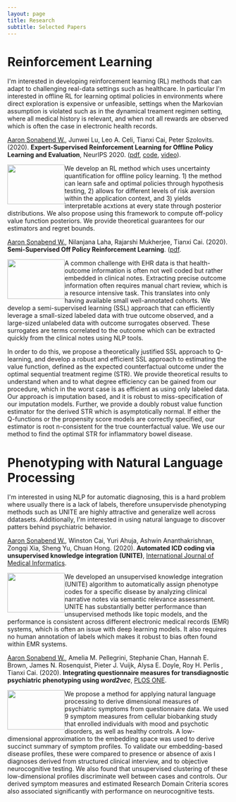 ```yaml
---
layout: page
title: Research
subtitle: Selected Papers
---
```


# Reinforcement Learning

I'm interested in developing reinforcement learning (RL) methods that can adapt to challenging real-data settings such as healthcare. In particular I'm interested in offline RL for learning optimal policies in environments where direct exploration is expensive or unfeasible, settings when the Markovian assumption is violated such as in the dynamical treament regimen setting, where all medical history is relevant, and when not all rewards are observed which is often the case in electronic health records.

<u>Aaron Sonabend W.</u>, Junwei Lu, Leo A. Celi, Tianxi Cai, Peter Szolovits. (2020). **Expert-Supervised Reinforcement Learning for Offline Policy Learning and Evaluation**, NeurIPS 2020. ([pdf](https://papers.nips.cc/paper/2020/file/daf642455364613e2120c636b5a1f9c7-Paper.pdf), [code](https://github.com/asonabend/ESRL), [video](https://www.youtube.com/watch?v=2f9h1kjfdCM&t=15s)).

<div style="clear: both;">
  <div style="float: left; margin-left 1em;">
    <img src="https://asonabend.github.io/imgs/ESRL.png" width="130" height="90" alt="">

  </div>
  <div>
    <p>We develop an RL method which uses uncertainty quantification for offline policy learning. 1) the method can learn safe and optimal policies through hypothesis testing, 2) allows for different levels of risk aversion within the application context, and 3) yields interpretable acxtions at every state through posterior distributions. We also propose using this framework to compute off-policy value function posteriors. We provide theoretical guarantees for our estimators and regret bounds.
</p>
  </div>
</div>

<u>Aaron Sonabend W.</u>, Nilanjana Laha, Rajarshi Mukherjee, Tianxi Cai. (2020). **Semi-Supervised Off Policy Reinforcement Learning**. ([pdf](https://arxiv.org/abs/2012.04809).

<div style="clear: both;">
  <div style="float: left; margin-left 1em;">
    <img src="https://asonabend.github.io/imgs/SSL.png" width="130" height="90" alt="">

  </div>
  <div>
    <p>A common challenge with EHR data is that health-outcome information is often not well coded but rather embedded in clinical notes. Extracting precise outcome information often requires manual chart review, which is a resource intensive task. This translates into only having available small well-annotated cohorts. We develop a semi-supervised learning (SSL) approach that can efficiently leverage a small-sized labeled data with true outcome observed, and a large-sized unlabeled data with outcome surrogates observed. These surrogates are terms correlated to the outcome which can be extracted quickly from the clinical notes using NLP tools. 
      
In order to do this, we propose a theoretically justified SSL approach to Q-learning, and develop a robust and efficient SSL approach to estimating the value function, defined as the expected counterfactual outcome under the optimal sequential treatment regime (STR). We provide theoretical results to understand when and to what degree efficiency can be gained from our procedure, which in the worst case is as efficient as using only labeled data. Our approach is imputation based, and it is robust to miss-specification of our imputation models. Further, we provide a doubly robust value function estimator for the derived STR which is asymptotically normal. If either the Q-functions or the propensity score models are correctly specified, our estimator is root n-consistent for the true counterfactual value. We use our method to find the optimal STR for inflammatory bowel disease. 
</p>
  </div>
</div>

# Phenotyping with Natural Language Processing

I'm interested in using NLP for automatic diagnosing, this is a hard problem where usually there is a lack of labels, therefore unsupervisde phenotyping methods such as UNITE are highly attractive and generalize well across ddatasets. Additionally, I'm interested in using natural language to discover patters behind psychiatric behavior. 

<u>Aaron Sonabend W.</u>, Winston Cai, Yuri Ahuja, Ashwin Ananthakrishnan, Zongqi Xia, Sheng Yu, Chuan Hong. (2020). **Automated ICD coding via unsupervised knowledge integration (UNITE)**, [International Journal of Medical Informatics](https://www.sciencedirect.com/science/article/abs/pii/S1386505619313024).

<div style="clear: both;">
  <div style="float: left; margin-left 1em;">
    <img src="https://asonabend.github.io/imgs/UNITE.png" width="130" height="90" alt="">
  </div>
  <div>
    <p>We developed an unsupervised knowledge integration (UNITE) algorithm to automatically assign phenotype codes for a specific disease by analyzing clinical narrative notes via semantic relevance assessment. UNITE has substantially better performance than unsupervised methods like topic models, and the performance is consistent across different electronic medical records (EMR) systems, which is often an issue with deep learning models. It also requires no human annotation of labels which makes it robust to bias often found within EMR systems.
</p>
  </div>
</div>


<u>Aaron Sonabend W.</u>, Amelia M. Pellegrini, Stephanie Chan, Hannah E. Brown, James N. Rosenquist, Pieter J. Vuijk, Alysa E. Doyle, Roy H. Perlis , Tianxi Cai. (2020). **Integrating questionnaire measures for transdiagnostic psychiatric phenotyping using _word2vec_**, [PLOS ONE](https://journals.plos.org/plosone/article?id=10.1371/journal.pone.0230663).
 
 <div style="clear: both;">
  <div style="float: left; margin-left 1em;">
    <img src="https://asonabend.github.io/imgs/clusters.png" width="130" height="90" alt="">
  </div>
  <div>
    <p>We propose a method for applying natural language processing to derive dimensional measures of psychiatric symptoms from questionnaire data. We used 9 symptom measures from cellular biobanking study that enrolled individuals with mood and psychotic disorders, as well as healthy controls. A low-dimensional approximation to the embedding space was used to derive succinct summary of symptom profiles. To validate our embedding-based disease profiles, these were compared to presence or absence of axis I diagnoses derived from structured clinical interview, and to objective neurocognitive testing. We also found that unsupervised clustering of these low-dimensional profiles discriminate well between cases and controls. Our derived symptom measures and estimated Research Domain Criteria scores also associated significantly with performance on neurocognitive tests.
</p>
  </div>
</div>
 

